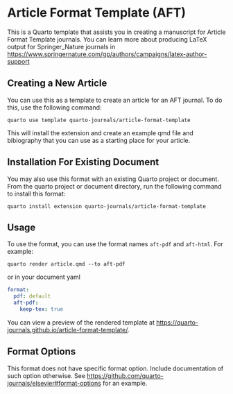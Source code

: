 # Article Format Template (AFT)

<!-- ALL THE BELOW SHOULD BE IN YOUR README -->

This is a Quarto template that assists you in creating a manuscript for Article Format Template journals. You can learn more about producing LaTeX output for Springer_Nature journals in https://www.springernature.com/gp/authors/campaigns/latex-author-support

## Creating a New Article

You can use this as a template to create an article for an AFT journal. To do this, use the following command:

```quarto use template quarto-journals/article-format-template```

This will install the extension and create an example qmd file and bibiography that you can use as a starting place for your article.

## Installation For Existing Document

You may also use this format with an existing Quarto project or document. From the quarto project or document directory, run the following command to install this format:

```quarto install extension quarto-journals/article-format-template```

## Usage 

To use the format, you can use the format names `aft-pdf` and `aft-html`. For example:

```quarto render article.qmd --to aft-pdf```

or in your document yaml

```yaml
format:
  pdf: default
  aft-pdf:
    keep-tex: true    
```

You can view a preview of the rendered template at <https://quarto-journals.github.io/article-format-template/>.

## Format Options

This format does not have specific format option. Include documentation of such option otherwise. See <https://github.com/quarto-journals/elsevier#format-options> for an example.
